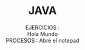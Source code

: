 

<H1 ALIGN="CENTER">JAVA</H1>
<P ALIGN="CENTER">
EJERCICIOS :
  <br/>
  Hola Mundo
  <br/>
PROCESOS :
Abre el notepad
</P>
